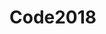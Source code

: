 # Code2018

<template name="tickets">
   <div class="container">
      <h1>
         <center>Ticketing System</center>
      </h1>
      <form class="form-horizontal">
         <div class="form-group">
            <div class="row">
               <label class="col-sm-2" for="usersname" >Select SPD :-</label>
               <div class="col-sm-10">
                  <select id="spdstate">
                     <option value="Select SPD " selected="true">Select SPD </option>
                     {{#each getspd}}
                     <option value="{{username}}">{{username}}</option>
                     {{/each}}
                  </select>
               </div>
            </div>
            <div class="row">
               <label class="col-sm-2" for="ticketnumber" >Ticket Number:-</label>
               <div class="col-sm-10">
                  <input type="text" name="ticketnumber" id="ticketnumber" value="" placeholder="ticketnumber">
               </div>
            </div>
            <div class="row">
               <label class="col-sm-2" for="issue" >Issue:-</label>
               <div class="col-sm-10">
                  <input type="text" name="issue" id="issue" value="" placeholder="issue">
               </div>
            </div>
            <div class="row">
               <label class="col-sm-2" for="raisedDate" >RaisedDate:-</label>
               <div class="col-sm-10">
                  <input type="text" name="raisedDate" id="raisedDate" value="{{getcurrentdate}}" readonly>
               </div>
            </div>
            <div class="row">
               <label class="col-sm-2" for="status" >Status:-</label>
               <div class="col-sm-10">
                  <input type="text" name="status" id="status" value="Pending" readonly>
               </div>
            </div>
            <button type="submit" class="btn btn-primary" name="button" value="">Create Ticket</button>
         </div>
      </form>
   </div>
</template>
